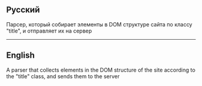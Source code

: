 ## Русский
Парсер, который собирает элементы в DOM структуре сайта по классу "title", и отправляет их на сервер

----------------------------------
## English
A parser that collects elements in the DOM structure of the site according to the "title" class, and sends them to the server 
